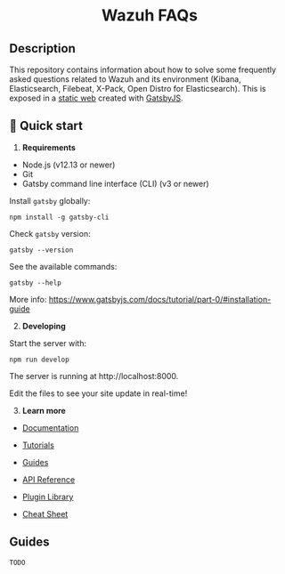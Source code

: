 <h1 align="center">
  Wazuh FAQs
</h1>

## Description

This repository contains information about how to solve some frequently asked questions related to Wazuh and its environment (Kibana, Elasticsearch, Filebeat, X-Pack, Open Distro for Elasticsearch). This is exposed in a [static web](https://desvelao.github.io/wazuh-faqs/) created with [GatsbyJS](https://www.gatsbyjs.com/).

## 🚀 Quick start

1.  **Requirements**

- Node.js (v12.13 or newer)
- Git
- Gatsby command line interface (CLI) (v3 or newer)

Install `gatsby` globally:

```shell
npm install -g gatsby-cli
```

Check `gatsby` version:

```shell
gatsby --version
```

See the available commands:

```shell
gatsby --help
```

More info: https://www.gatsbyjs.com/docs/tutorial/part-0/#installation-guide

2.  **Developing**

Start the server with:

```shell
npm run develop
```

The server is running at http://localhost:8000.

Edit the files to see your site update in real-time!

3.  **Learn more**

- [Documentation](https://www.gatsbyjs.com/docs/?utm_source=starter&utm_medium=readme&utm_campaign=minimal-starter)

- [Tutorials](https://www.gatsbyjs.com/tutorial/?utm_source=starter&utm_medium=readme&utm_campaign=minimal-starter)

- [Guides](https://www.gatsbyjs.com/tutorial/?utm_source=starter&utm_medium=readme&utm_campaign=minimal-starter)

- [API Reference](https://www.gatsbyjs.com/docs/api-reference/?utm_source=starter&utm_medium=readme&utm_campaign=minimal-starter)

- [Plugin Library](https://www.gatsbyjs.com/plugins?utm_source=starter&utm_medium=readme&utm_campaign=minimal-starter)

- [Cheat Sheet](https://www.gatsbyjs.com/docs/cheat-sheet/?utm_source=starter&utm_medium=readme&utm_campaign=minimal-starter)

## Guides

    TODO
